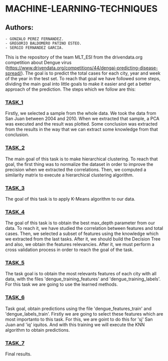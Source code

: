 # MACHINE-LEARNING-TECHNIQUES

## Authors:
    - GONZALO PEREZ FERNANDEZ.
    - GREGORIO BALDOMERO PATINO ESTEO.
    - SERGIO FERNANDEZ GARCIA.

This is the repository of the team MLT_ESI from the drivendata.org competition about Dengue virus (https://www.drivendata.org/competitions/44/dengai-predicting-disease-spread/). The goal is to predict the total cases for each city, year and week of the year in the test set. To reach that goal we have followed some steps, dividing the main goal into little goals to make it easier and get a better approach of the prediction. The steps which we follow are this:

### [TASK_1](https://github.com/grego1201/MACHINE-LEARNING-TECHNIQUES/tree/master/task_01)

Firstly, we selected a sample from the whole data. We took the data from San Juan between 2004 and 2010. When we extracted that sample, a PCA was executed and the result was plotted. Some conclusion was extracted from the results in the way that we can extract some knowledge from that conclusion.

### [TASK_2](https://github.com/grego1201/MACHINE-LEARNING-TECHNIQUES/tree/master/task_02)

The main goal of this task is to make hierarchical clustering. To reach that goal, the first thing was to normalize the dataset in order to improve the precision when we extracted the correlations. Then, we computed a similarity matrix to execute a hierarchical clustering algorithm.

### [TASK_3](https://github.com/grego1201/MACHINE-LEARNING-TECHNIQUES/tree/master/task_03)

The goal of this task is to apply K-Means algorithm to our data.

### [TASK_4](https://github.com/grego1201/MACHINE-LEARNING-TECHNIQUES/tree/master/task_04)

The goal of this task is to obtain the best max_depth parameter from our data. To reach it, we have studied the correlation between features and total cases. Then, we selected a subset of features using the knowledge which we extracted from the last tasks. After it, we should build the Decision Tree and also, we obtain the features relevancies. After it, we must perform a cross validation process in order to reach the goal of the task.

### [TASK_5](https://github.com/grego1201/MACHINE-LEARNING-TECHNIQUES/tree/master/task_05)

The task goal is to obtain the most relevants features of each city with all data, with the files 'dengue_training_features' and 'dengue_training_labels'. For this task we are going to use the learned methods.

### [TASK_6](https://github.com/grego1201/MACHINE-LEARNING-TECHNIQUES/tree/master/task_06)

Task goal, obtain predictions using the file 'dengue_features_train' and 'dengue_labels_train'. Firstly we are going to select these features which are most importanto to this task. For this, we are goint to do this for 'sj' San Juan and 'iq' iquitos. And with this training we will execute the KNN algorithm to obtain predictions.

###  [TASK_7](https://github.com/grego1201/MACHINE-LEARNING-TECHNIQUES/tree/master/task_07)

Final results.
